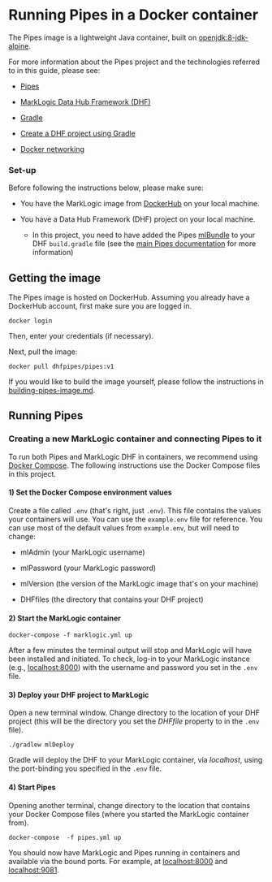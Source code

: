 # Running Pipes in a Docker container

The Pipes image is a lightweight Java container, built on [openjdk:8-jdk-alpine](https://hub.docker.com/_/openjdk).

For more information about the Pipes project and the technologies referred to in this guide, please see:

* [Pipes](https://github.com/marklogic-community/pipes)

* [MarkLogic Data Hub Framework (DHF)](https://docs.marklogic.com/datahub/)
* [Gradle](https://gradle.org/)

* [Create a DHF project using Gradle](http://docs.marklogic.com/datahub/projects/create-project-using-gradle.html) 
* [Docker networking](https://docs.docker.com/config/containers/container-networking/)

### Set-up

Before following the instructions below, please make sure:

* You have the MarkLogic image from [DockerHub](https://hub.docker.com/_/marklogic) on your local machine. 

* You have a Data Hub Framework (DHF) project on your local machine.
  * In this project, you need to have added the Pipes [mlBundle](https://github.com/marklogic-community/ml-gradle/wiki/Bundles) to your DHF ``build.gradle`` file (see the [main Pipes documentation](https://github.com/marklogic-community/pipes) for more information)
  
## Getting the image

The Pipes image is hosted on DockerHub. Assuming you already have a DockerHub account, first make sure you are logged in. 

``docker login``

Then, enter your credentials (if necessary).

Next, pull the image:

``docker pull dhfpipes/pipes:v1``

If you would like to build the image yourself, please follow the instructions in [building-pipes-image.md](../building-pipes-image.md).

## Running Pipes

### Creating a new MarkLogic container and connecting Pipes to it

To run both Pipes and MarkLogic DHF in containers, we recommend using [Docker Compose](https://docs.docker.com/compose/). The following instructions use the Docker Compose files in this project.

#### 1) Set the Docker Compose environment values

Create a file called ``.env`` (that's right, just ```.env```). This file contains the values your containers will use. You can use the ``example.env`` file for reference. You can use most of the default values from ``example.env``, but will need to change:

* mlAdmin (your MarkLogic username)

* mlPassword (your MarkLogic password)

* mlVersion (the version of the MarkLogic image that's on your machine)

* DHFfiles (the directory that contains your DHF project)

#### 2) Start the MarkLogic container

``docker-compose -f marklogic.yml up``

After a few minutes the terminal output will stop and MarkLogic will have been installed and initiated. To check, log-in to your MarkLogic instance (e.g., [localhost:8000]()) with the username and password you set in the ``.env`` file.

#### 3) Deploy your DHF project to MarkLogic

Open a new terminal window. Change directory to the location of your DHF project (this will be the directory you set the *DHFfile* property to in the ``.env`` file).

``./gradlew mlDeploy``

Gradle will deploy the DHF to your MarkLogic container, via *localhost*, using the port-binding you specified in the ``.env`` file.

#### 4) Start Pipes

Opening another terminal, change directory to the location that contains your Docker Compose files (where you started the MarkLogic container from).

``docker-compose  -f pipes.yml up``

You should now have MarkLogic and Pipes running in containers and available via the bound ports. For example, at [localhost:8000]() and [localhost:9081]().